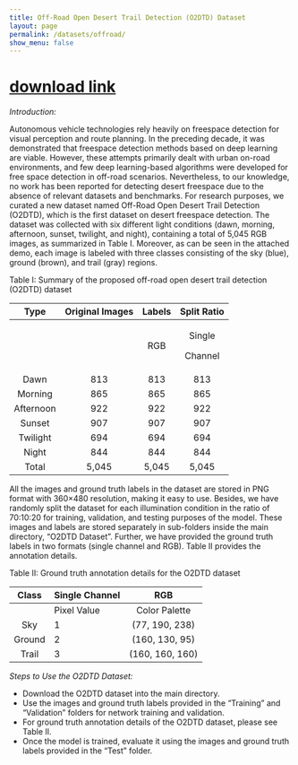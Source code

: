 ```yaml
---
title: Off-Road Open Desert Trail Detection (O2DTD) Dataset
layout: page
permalink: /datasets/offroad/
show_menu: false
---
```


# [download link](https://1drv.ms/u/s!As-rscCX5HkvkHXf5vx7BMQ7dMqc?e=NjeVGb/)


*Introduction:*

Autonomous vehicle technologies rely heavily on freespace detection for visual perception and route planning. In the preceding decade, it was demonstrated that freespace detection methods based on deep learning are viable. However, these attempts primarily dealt with urban on-road environments, and few deep learning-based algorithms were developed for free space detection in off-road scenarios. Nevertheless, to our knowledge, no work has been reported for detecting desert freespace due to the absence of relevant datasets and benchmarks. For research purposes, we curated a new dataset named Off-Road Open Desert Trail Detection (O2DTD), which is the first dataset on desert freespace detection. The dataset was collected with six different light conditions (dawn, morning, afternoon, sunset, twilight, and night), containing a total of 5,045 RGB images, as summarized in Table I. Moreover, as can be seen in the attached demo, each image is labeled with three classes consisting of the sky (blue), ground (brown), and trail (gray) regions.

Table I: Summary of the proposed off-road open desert trail detection (O2DTD) dataset

|Type|Original Images|Labels|Split Ratio|
| :-: | :-: | :-: | :-: |
|||RGB|<p>Single</p><p>Channel</p>|Train (70%)|Val (10%)|Test (20%)|
|Dawn|813|813|813|569|81|163|
|Morning|865|865|865|606|87|172|
|Afternoon|922|922|922|645|92|185|
|Sunset|907|907|907|635|91|181|
|Twilight|694|694|694|486|69|139|
|Night|844|844|844|591|84|169|
|Total|5,045|5,045|5,045|3,532|504|1,009|

All the images and ground truth labels in the dataset are stored in PNG format with 360×480 resolution, making it easy to use. Besides, we have randomly split the dataset for each illumination condition in the ratio of 70:10:20 for training, validation, and testing purposes of the model. These images and labels are stored separately in sub-folders inside the main directory, “O2DTD Dataset”. Further, we have provided the ground truth labels in two formats (single channel and RGB). Table II provides the annotation details.

Table II:  Ground truth annotation details for the O2DTD dataset

|Class|Single Channel|RGB|
| :-: | :- | :-: |
||Pixel Value|Color Palette|
|Sky|1|(77, 190, 238)|
|Ground|2|(160, 130, 95)|
|Trail|3|(160, 160, 160)|


*Steps to Use the O2DTD Dataset:*

- Download the O2DTD dataset into the main directory.
- Use the images and ground truth labels provided in the “Training” and “Validation” folders for network training and validation.
- For ground truth annotation details of the O2DTD dataset, please see Table II. 
- Once the model is trained, evaluate it using the images and ground truth labels provided in the “Test” folder.

